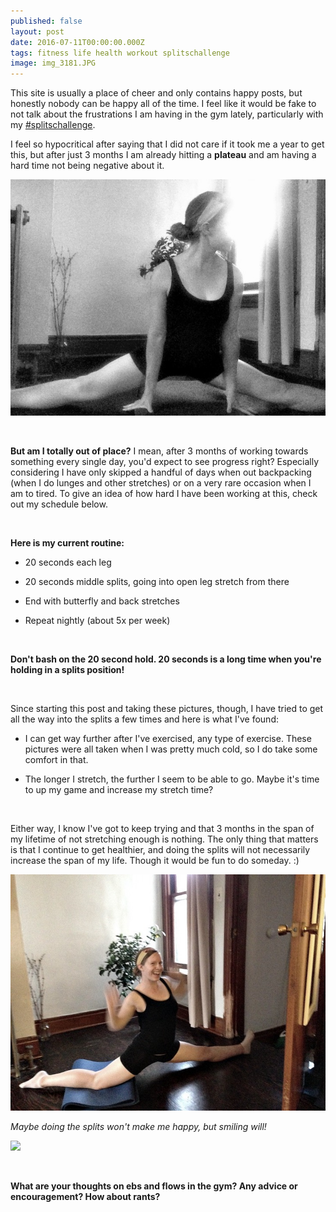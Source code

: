 ```yaml
---
published: false
layout: post
date: 2016-07-11T00:00:00.000Z
tags: fitness life health workout splitschallenge
image: img_3181.JPG
---
```

This site is usually a place of cheer and only contains happy posts, but honestly nobody can be happy all of the time. I feel like it would be fake to not talk about the frustrations I am having in the gym lately, particularly with my [#splitschallenge](http://emily.rubennic.com/recipes/splits-challenge). 

I feel so hypocritical after saying that I did not care if it took me a year to get this, but after just 3 months I am already hitting a **plateau** and am having a hard time not being negative about it. 



![IMG_3053.JPG](/content/IMG_3053-JPG.jpg)

<br>

**But am I totally out of place?** I mean, after 3 months of working towards something every single day, you'd expect to see progress right? Especially considering I have only skipped a handful of days when out backpacking (when I do lunges and other stretches) or on a very rare occasion when I am to tired. To give an idea of how hard I have been working at this, check out my schedule below.

<br>

**Here is my current routine:**

* 20 seconds each leg

* 20 seconds middle splits, going into open leg stretch from there

* End with butterfly and back stretches

* Repeat nightly (about 5x per week)

<br>

**Don't bash on the 20 second hold. 20 seconds is a long time when you're holding in a splits position!**

<br>

Since starting this post and taking these pictures, though, I have tried to get all the way into the splits a few times and here is what I've found:

* I can get way further after I've exercised, any type of exercise. These pictures were all taken when I was pretty much cold, so I do take some comfort in that.

* The longer I stretch, the further I seem to be able to go. Maybe it's time to up my game and increase my stretch time?

<br>

Either way, I know I've got to keep trying and that 3 months in the span of my lifetime of not stretching enough is nothing. The only thing that matters is that I continue to get healthier, and doing the splits will not necessarily increase the span of my life. Though it would be fun to do someday. :) 



![IMG_3049.JPG](/content/IMG_3049-JPG.jpg)

*Maybe doing the splits won't make me happy, but smiling will!*

<a href="//www.pinterest.com/pin/create/button/" data-pin-do="buttonBookmark"  data-pin-color="red"><img src="//assets.pinterest.com/images/pidgets/pinit_fg_en_rect_red_20.png" /></a>
<!-- Please call pinit.js only once per page -->
<script type="text/javascript" async defer src="//assets.pinterest.com/js/pinit.js"></script>

<br>

**What are your thoughts on ebs and flows in the gym? Any advice or encouragement? How about rants?**
